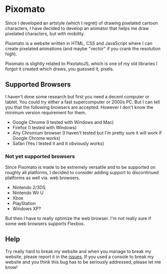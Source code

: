 # Pixomato

Since I developed an artstyle (which I regret) of drawing pixelated cartoon characters, I have decided to develop an animator that helps me draw pixelated characters, but with mobility.

Pixomato is a website written in HTML, CSS and JavaScript where I can create pixelated animations (and maybe "vector" if you crank the resolution high).

Pixomato is slightly related to PixotatoJS, which is one of my old libraries I forgot it created which draws, you guessed it, pixels.

## Supported Browsers
I haven't done some research but first you need a decent computer or tablet. You could try either a fast supercomputer or 2000s PC.
But I can tell you that the following browsers are accepted. However I don't know the minimum version requirement for them.
- Google Chrome (I tested with Windows and Mac)
- Firefox (I tested with Windows)
- Any Chromium browser (I haven't tested but I'm pretty sure it will work if Google Chrome works)
- Safari (Yes I tested it and it obviously works)

### Not yet supported browsers
Since Pixomato is made to be extremely versatile and to be supported on roughly all platforms, I decided to consider adding support to discontinued platforms as well via. web browsers.
- Nintendo 2/3DS
- Nintendo Wii U
- Xbox
- PlayStation
- Windows XP?

But then I have to really optimize the web browser. I'm not really sure if some web browsers supports Flexbox.

## Help
Try really hard to break my website and when you manage to break my website, please report it in the [issues](https://github.com/AlaTomKing/pixomato/issues).
If you used a console to break my website and you think this bug has to be seriously addressed, please let me know!
